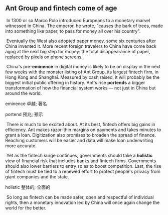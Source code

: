 ## Ant Group and fintech come of age

​		In 1300 or so Marco Polo introduced Europeans to a monetary marvel witnessed in China. The emperor, he wrote, "causes the bark of trees, made into something like paper, to pass for money all over his country".

​		Eventually the West also adopted paper money, some six centuries after China invented it. More recent foreign travelers to China have come back agog at the next big step for money: the total disappearance of paper, replaced by pixels on phone screens.

​		China's pre-**eminence** in digital money is likely to be on display in the next few weeks with the monster listing of Ant Group, its largest fintech firm, in Hong Kong and Shanghai. Measured by cash raised, it will probably be the biggest initial public offering in history. Ant's rise **portends** a bigger transformation of how the financial system works — not just in China but around the world.

eminence  卓越; 著名

portend  预兆; 预示

​		There is much to be excited about. At its best, fintech offers big gains in efficiency. Ant makes razor-thin margins on payments and takes minutes to grant a loan. Digitization also promises to broaden the spread of finance. Reaching customers will be easier and data will make loan underwriting more accurate.

​		Yet as the fintech surge continues, governments should take a **holistic** view of financial risk that includes banks and fintech firms. Governments should also lower barriers to entry so as to boost competition. Last, the rise of fintech must be tied to a renewed effort to protect people's privacy from giant companies and the state.

holistic  整体的; 全面的

​		So long as fintech can be made safer, open and respectful of individual rights, then a monetary innovation led by China will once again change the world for the better.